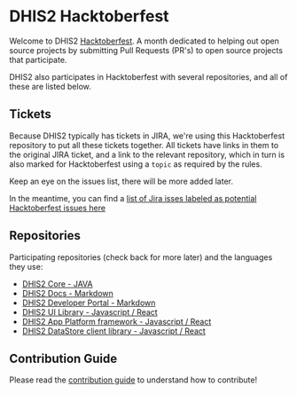 # DHIS2 Hacktoberfest
Welcome to DHIS2 [Hacktoberfest](https://hacktoberfest.com/). A month dedicated to helping out open source projects by submitting Pull Requests (PR's) to open source projects that participate.

DHIS2 also participates in Hacktoberfest with several repositories, and all of these are listed below. 

## Tickets
Because DHIS2 typically has tickets in JIRA, we're using this Hacktoberfest repository to put all these tickets together. All tickets have links in them to the original JIRA ticket, and a link to the relevant repository, which in turn is also marked for Hacktoberfest using a `topic` as required by the rules.

Keep an eye on the issues list, there will be more added later.

In the meantime, you can find a [list of Jira isses labeled as potential Hacktoberfest issues here](https://dhis2.atlassian.net/issues/?jql=labels%20%3D%20%22hacktoberfest%22)

## Repositories
Participating repositories (check back for more later) and the languages they use:

- [DHIS2 Core - JAVA](https://github.com/dhis2/dhis2-core)
- [DHIS2 Docs - Markdown](https://github.com/dhis2/dhis2-docs)
- [DHIS2 Developer Portal - Markdown](https://github.com/dhis2/developer-portal)
- [DHIS2 UI Library - Javascript / React](https://github.com/dhis2/ui)
- [DHIS2 App Platform framework - Javascript / React](https://github.com/dhis2/app-platform)
- [DHIS2 DataStore client library - Javascript / React](https://github.com/dhis2/app-service-datastore)

## Contribution Guide
Please read the [contribution guide](CONTRIBUTING.md) to understand how to contribute!
